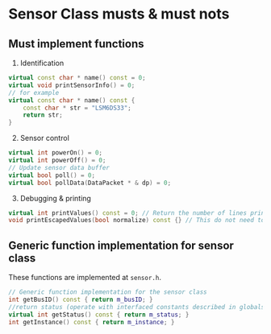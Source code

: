 # Sensor Class musts & must nots

## Must implement functions

1. Identification

```c++ 
virtual const char * name() const = 0;
virtual void printSensorInfo() = 0;
// for example
virtual const char * name() const {
	const char * str = "LSM6DS33";
	return str;
}
```

2. Sensor control

```c++
virtual int powerOn() = 0;
virtual int powerOff() = 0;
// Update sensor data buffer
virtual bool poll() = 0; 
virtual bool pollData(DataPacket * & dp) = 0;
```

3. Debugging & printing
```c++
virtual int printValues() const = 0; // Return the number of lines printed.
void printEscapedValues(bool normalize) const {} // This do not need to be implemented 
```

## Generic function implementation for sensor class
These functions are implemented at `sensor.h`.
```c++
// Generic function implementation for the sensor class
int getBusID() const { return m_busID; }
//return status (operate with interfaced constants described in globals.h)
virtual int getStatus() const { return m_status; }
int getInstance() const { return m_instance; }
```
